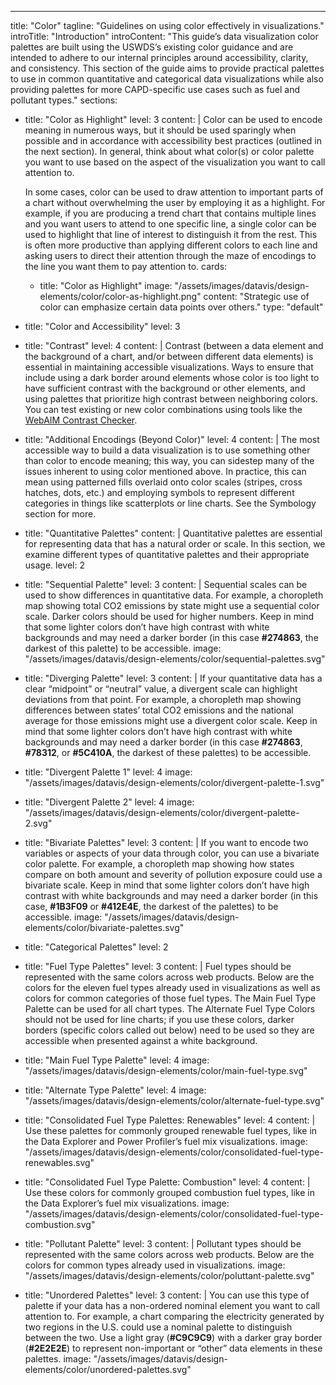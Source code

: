 ---
title: "Color"
tagline: "Guidelines on using color effectively in visualizations."
introTitle: "Introduction"
introContent: "This guide’s data visualization color palettes are built using the USWDS’s existing color guidance and are intended to adhere to our internal principles around accessibility, clarity, and consistency. This section of the guide aims to provide practical palettes to use in common quantitative and categorical data visualizations while also providing palettes for more CAPD-specific use cases such as fuel and pollutant types."
sections:
  - title: "Color as Highlight"
    level: 3
    content: |
      Color can be used to encode meaning in numerous ways, but it should be used sparingly when possible and in accordance with accessibility best practices (outlined in the next section). In general, think about what color(s) or color palette you want to use based on the aspect of the visualization you want to call attention to.

      In some cases, color can be used to draw attention to important parts of a chart without overwhelming the user by employing it as a highlight. For example, if you are producing a trend chart that contains multiple lines and you want users to attend to one specific line, a single color can be used to highlight that line of interest to distinguish it from the rest. This is often more productive than applying different colors to each line and asking users to direct their attention through the maze of encodings to the line you want them to pay attention to.
    cards:
    - title: "Color as Highlight"
      image: "/assets/images/datavis/design-elements/color/color-as-highlight.png"
      content: "Strategic use of color can emphasize certain data points over others."
      type: "default"  
  - title: "Color and Accessibility"
    level: 3
  - title: "Contrast"
    level: 4
    content: |
          Contrast (between a data element and the background of a chart, and/or between different data elements) is essential in maintaining accessible visualizations. Ways to ensure that include using a dark border around elements whose color is too light to have sufficient contrast with the background or other elements, and using palettes that prioritize high contrast between neighboring colors. You can test existing or new color combinations using tools like the [WebAIM Contrast Checker](https://webaim.org/resources/contrastchecker/).
  - title: "Additional Encodings (Beyond Color)"
    level: 4
    content: |
      The most accessible way to build a data visualization is to use something other than color to encode meaning; this way, you can sidestep many of the issues inherent to using color mentioned above. In practice, this can mean using patterned fills overlaid onto color scales (stripes, cross hatches, dots, etc.) and employing symbols to represent different categories in things like scatterplots or line charts. See the Symbology section for more.
  - title: "Quantitative Palettes"
    content: |
      Quantitative palettes are essential for representing data that has a natural order or scale. In this section, we examine different types of quantitative palettes and their appropriate usage.
    level: 2
  - title: "Sequential Palette"
    level: 3
    content: |
      Sequential scales can be used to show differences in quantitative data. For example, a choropleth map showing total CO2 emissions by state might use a sequential color scale. Darker colors should be used for higher numbers. Keep in mind that some lighter colors don’t have high contrast with white backgrounds and may need a darker border (in this case **#274863**, the darkest of this palette) to be accessible.
    image: "/assets/images/datavis/design-elements/color/sequential-palettes.svg"
  - title: "Diverging Palette"
    level: 3
    content: |
     If your quantitative data has a clear “midpoint” or “neutral” value, a divergent scale can highlight deviations from that point. For example, a choropleth map showing differences between states’ total CO2 emissions and the national average for those emissions might use a divergent color scale. Keep in mind that some lighter colors don’t have high contrast with white backgrounds and may need a darker border (in this case **#274863**, **#78312**, or **#5C410A**, the darkest of these palettes) to be accessible.
  - title: "Divergent Palette 1"
    level: 4
    image: "/assets/images/datavis/design-elements/color/divergent-palette-1.svg"
  - title: "Divergent Palette 2"
    level: 4
    image: "/assets/images/datavis/design-elements/color/divergent-palette-2.svg"
  - title: "Bivariate Palettes"
    level: 3
    content: |
       If you want to encode two variables or aspects of your data through color, you can use a bivariate color palette. For example, a choropleth map showing how states compare on both amount and severity of pollution exposure could use a bivariate scale. Keep in mind that some lighter colors don’t have high contrast with white backgrounds and may need a darker border (in this case, **#1B3F09** or **#412E4E**, the darkest of the palettes) to be accessible.
    image: "/assets/images/datavis/design-elements/color/bivariate-palettes.svg"
  - title: "Categorical Palettes"
    level: 2
  - title: "Fuel Type Palettes"
    level: 3
    content: |
      Fuel types should be represented with the same colors across web products. Below are the colors for the eleven fuel types already used in visualizations as well as colors for common categories of those fuel types. The Main Fuel Type Palette can be used for all chart types. The Alternate Fuel Type Colors should not be used for line charts; if you use these colors, darker borders (specific colors called out below) need to be used so they are accessible when presented against a white background.
  - title: "Main Fuel Type Palette"
    level: 4
    image: "/assets/images/datavis/design-elements/color/main-fuel-type.svg"
  - title: "Alternate Type Palette"
    level: 4
    image: "/assets/images/datavis/design-elements/color/alternate-fuel-type.svg"
  - title: "Consolidated Fuel Type Palettes: Renewables"
    level: 4
    content: |
       Use these palettes for commonly grouped renewable fuel types, like in the Data Explorer and Power Profiler’s fuel mix visualizations.
    image: "/assets/images/datavis/design-elements/color/consolidated-fuel-type-renewables.svg"
  - title: "Consolidated Fuel Type Palette: Combustion"
    level: 4
    content: |
       Use these colors for commonly grouped combustion fuel types, like in the Data Explorer’s fuel mix visualizations.
    image: "/assets/images/datavis/design-elements/color/consolidated-fuel-type-combustion.svg"
  - title: "Pollutant Palette"
    level: 3
    content: |
       Pollutant types should be represented with the same colors across web products. Below are the colors for common types already used in visualizations.
    image: "/assets/images/datavis/design-elements/color/poluttant-palette.svg"
  - title: "Unordered Palettes"
    level: 3
    content: |
       You can use this type of palette if your data has a non-ordered nominal element you want to call attention to. For example, a chart comparing the electricity generated by two regions in the U.S. could use a nominal palette to distinguish between the two. Use a light gray (**#C9C9C9**) with a darker gray border (**#2E2E2E**) to represent non-important or “other” data elements in these palettes.
    image: "/assets/images/datavis/design-elements/color/unordered-palettes.svg"
